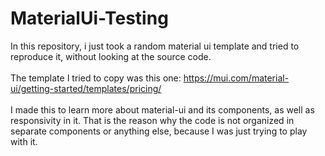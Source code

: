 # MaterialUi-Testing

In this repository, i just took a random material ui template and tried to reproduce it, without looking at the source code. <br></br>
The template I tried to copy was this one: https://mui.com/material-ui/getting-started/templates/pricing/ <br></br>
I made this to learn more about material-ui and its components, as well as responsivity in it. That is the reason why the code is not organized in separate components or anything else, because I was just trying to play with it.
